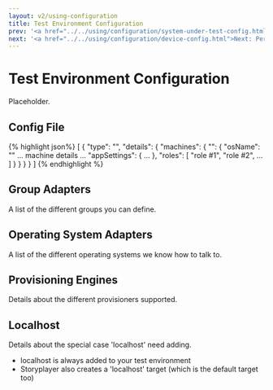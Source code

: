 ```yaml
---
layout: v2/using-configuration
title: Test Environment Configuration
prev: '<a href="../../using/configuration/system-under-test-config.html">Prev: System Under Test Configuration</a>'
next: '<a href="../../using/configuration/device-config.html">Next: Per-Device Configuration</a>'
---
```


# Test Environment Configuration

Placeholder.

## Config File

{% highlight json%}
[
	{
		"type": "<group-adapter>",
		"details": {
			"machines": {
				"<machine-name>": {
					"osName": "<operating-system-adapter>"
					... machine details ...
					"appSettings": {
						...
					},
					"roles": [
						"role #1",
						"role #2",
						...
					]
				}
			}
		}
	}
]
{% endhighlight %}

## Group Adapters

A list of the different groups you can define.

## Operating System Adapters

A list of the different operating systems we know how to talk to.

## Provisioning Engines

Details about the different provisioners supported.

## Localhost

Details about the special case 'localhost' need adding.

* localhost is always added to your test environment
* Storyplayer also creates a 'localhost' target (which is the default target too)
